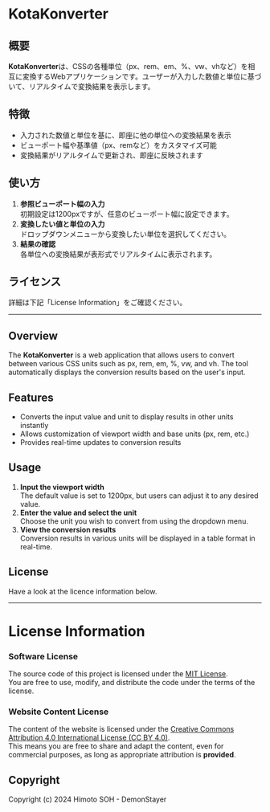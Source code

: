 # KotaKonverter

## 概要
**KotaKonverter**は、CSSの各種単位（px、rem、em、%、vw、vhなど）を相互に変換するWebアプリケーションです。ユーザーが入力した数値と単位に基づいて、リアルタイムで変換結果を表示します。

## 特徴
- 入力された数値と単位を基に、即座に他の単位への変換結果を表示
- ビューポート幅や基準値（px、remなど）をカスタマイズ可能
- 変換結果がリアルタイムで更新され、即座に反映されます

## 使い方
1. **参照ビューポート幅の入力**  
   初期設定は1200pxですが、任意のビューポート幅に設定できます。
2. **変換したい値と単位の入力**  
   ドロップダウンメニューから変換したい単位を選択してください。
3. **結果の確認**  
   各単位への変換結果が表形式でリアルタイムに表示されます。

## ライセンス
詳細は下記「License Information」をご確認ください。

---

## Overview
The **KotaKonverter** is a web application that allows users to convert between various CSS units such as px, rem, em, %, vw, and vh. The tool automatically displays the conversion results based on the user's input.

## Features
- Converts the input value and unit to display results in other units instantly
- Allows customization of viewport width and base units (px, rem, etc.)
- Provides real-time updates to conversion results

## Usage
1. **Input the viewport width**  
   The default value is set to 1200px, but users can adjust it to any desired value.
2. **Enter the value and select the unit**  
   Choose the unit you wish to convert from using the dropdown menu.
3. **View the conversion results**  
   Conversion results in various units will be displayed in a table format in real-time.

## License
Have a look at the licence information below.

---

# License Information

### Software License
The source code of this project is licensed under the [MIT License](LICENSE).  
You are free to use, modify, and distribute the code under the terms of the license.

### Website Content License
The content of the website is licensed under the [Creative Commons Attribution 4.0 International License (CC BY 4.0)](LICENSE).  
This means you are free to share and adapt the content, even for commercial purposes, as long as appropriate attribution is **provided**.

## Copyright
Copyright (c) 2024 Himoto SOH - DemonStayer